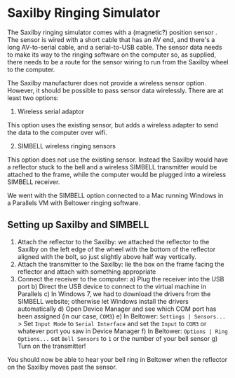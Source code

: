 # Saxilby Ringing Simulator

The Saxilby ringing simulator comes with a (magnetic?) position sensor .
The sensor is wired with a short cable that has an AV end, and there's a long AV-to-serial cable, and a serial-to-USB cable.
The sensor data needs to make its way to the ringing software on the computer so, as supplied, there needs to be a route for the sensor wiring to run from the Saxilby wheel to the computer.

The Saxilby manufacturer does not provide a wireless sensor option. However, it should be possible to pass sensor data wirelessly. There are at least two options:

1. Wireless serial adaptor

This option uses the existing sensor, but adds a wireless adapter to send the data to the computer over wifi.

2. SIMBELL wireless ringing sensors

This option does not use the existing sensor. Instead the Saxilby would have a reflector stuck to the bell and a wireless SIMBELL transmitter would be attached to the frame, while the computer would be plugged into a wireless SIMBELL receiver.

We went with the SIMBELL option connected to a Mac running Windows in a Parallels VM with Beltower ringing software.

## Setting up Saxilby and SIMBELL

1. Attach the reflector to the Saxilby: we attached the reflector to the Saxilby on the left edge of the wheel with the bottom of the reflector aligned with the bolt, so just slightly above half way vertically.
2. Attach the transmitter to the Saxilby: lie the box on the frame facing the reflector and attach with something appropriate
3. Connect the receiver to the computer:
a) Plug the receiver into the USB port
b) Direct the USB device to connect to the virtual machine in Parallels
c) In Windows 7, we had to download the drivers from the SIMBELL website; otherwise let Windows install the drivers automatically
d) Open Device Manager and see which COM port has been assigned (in our case, `COM3`)
e) In Beltower: `Settings | Sensors...` > Set `Input Mode` to `Serial Interface` and set the `Input` to `COM3` or whatever port you saw in Device Manager
f) In Beltower: `Options | Ring Options...` set `Bell Sensors` to `1` or the number of your bell sensor
g) Turn on the transmitter!

You should now be able to hear your bell ring in Beltower when the reflector on the Saxilby moves past the sensor.
